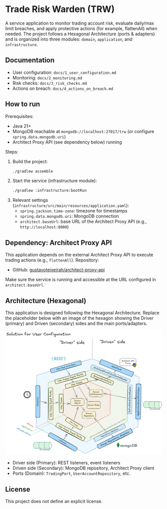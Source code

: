 # Trade Risk Warden (TRW)

A service application to monitor trading account risk, evaluate daily/max limit breaches, and apply protective actions (for example, flattenAll) when needed. The project follows a Hexagonal Architecture (ports & adapters) and is organized into three modules: `domain`, `application`, and `infrastructure`.

## Documentation

- User configuration: `docs/1_user_configuration.md`
- Monitoring: `docs/2_monitoring.md`
- Risk checks: `docs/3_risk_checks.md`
- Actions on breach: `docs/4_actions_on_breach.md`

## How to run

Prerequisites:
- Java 21+
- MongoDB reachable at `mongodb://localhost:27017/trw` (or configure `spring.data.mongodb.uri`)
- Architect Proxy API (see dependency below) running

Steps:
1) Build the project:
   ```bash
   ./gradlew assemble
   ```
2) Start the service (infrastructure module):
   ```bash
   ./gradlew :infrastructure:bootRun
   ```
3) Relevant settings (`infrastructure/src/main/resources/application.yaml`):
   - `spring.jackson.time-zone`: timezone for timestamps
   - `spring.data.mongodb.uri`: MongoDB connection
   - `architect.baseUrl`: base URL of the Architect Proxy API (e.g., `http://localhost:8000`)

## Dependency: Architect Proxy API

This application depends on the external Architect Proxy API to execute trading actions (e.g., `flattenAll`). Repository:

- GitHub: [gustavoteixeirah/architect-proxy-api](https://github.com/gustavoteixeirah/architect-proxy-api)

Make sure the service is running and accessible at the URL configured in `architect.baseUrl`.

## Architecture (Hexagonal)

This application is designed following the Hexagonal Architecture. Replace the placeholder below with an image of the hexagon showing the Driver (primary) and Driven (secondary) sides and the main ports/adapters.

![Hexagonal Architecture](docs/hexagonal_architecture.png)

- Driver side (Primary): REST listeners, event listeners
- Driven side (Secondary): MongoDB repository, Architect Proxy client
- Ports (Domain): `TradingPort`, `UserAccountRepository`, etc.

## License

This project does not define an explicit license.
